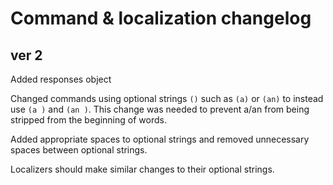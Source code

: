 # Command & localization changelog

## ver 2

Added responses object

Changed commands using optional strings `()` such as `(a)` or `(an)` to instead use `(a )` and `(an )`.
This change was needed to prevent a/an from being stripped from the beginning of words.

Added appropriate spaces to optional strings and removed unnecessary spaces between optional strings.

Localizers should make similar changes to their optional strings.